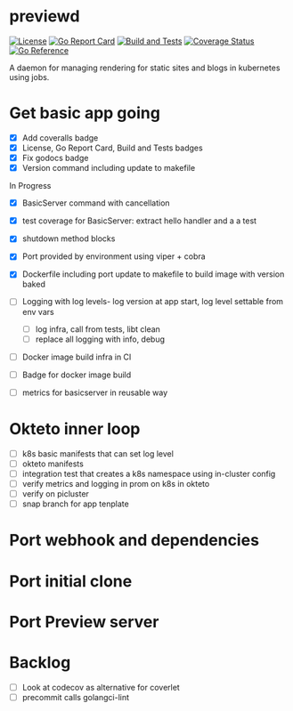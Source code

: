 # previewd

[![License](https://img.shields.io/github/license/clarkezone/previewd.svg)](https://github.com/clarkezone/previewd/blob/main/LICENSE) [![Go Report Card](https://goreportcard.com/badge/github.com/clarkezone/previewd)](https://goreportcard.com/report/github.com/clarkezone/previewd) [![Build and Tests](https://github.com/clarkezone/previewd/workflows/run%20tests/badge.svg)](https://github.com/clarkezone/previewd/actions?query=workflow%3A%22run+tests%22) [![Coverage Status](https://coveralls.io/repos/github/clarkezone/previewd/badge.svg?branch=main)](https://coveralls.io/github/clarkezone/previewd?branch=main) [![Go Reference](https://pkg.go.dev/badge/github.com/clarkezone/previewd.svg)](https://pkg.go.dev/github.com/clarkezone/previewd)

A daemon for managing rendering for static sites and blogs in kubernetes using jobs.

# Get basic app going

- [x] Add coveralls badge
- [x] License, Go Report Card, Build and Tests badges
- [x] Fix godocs badge
- [x] Version command including update to makefile

In Progress

- [x] BasicServer command with cancellation
- [x] test coverage for BasicServer: extract hello handler and a a test
- [x] shutdown method blocks
- [x] Port provided by environment using viper + cobra
- [x] Dockerfile including port update to makefile to build image with version baked

- [ ] Logging with log levels- log version at app start, log level settable from env vars
  - [ ] log infra, call from tests, libt clean
  - [ ] replace all logging with info, debug
- [ ] Docker image build infra in CI
- [ ] Badge for docker image build
- [ ] metrics for basicserver in reusable way  

# Okteto inner loop

- [ ] k8s basic manifests that can set log level
- [ ] okteto manifests
- [ ] integration test that creates a k8s namespace using in-cluster config
- [ ] verify metrics and logging in prom on k8s in okteto
- [ ] verify on picluster
- [ ] snap branch for app tenplate

# Port webhook and dependencies

# Port initial clone

# Port Preview server

# Backlog

- [ ] Look at codecov as alternative for coverlet
- [ ] precommit calls golangci-lint
